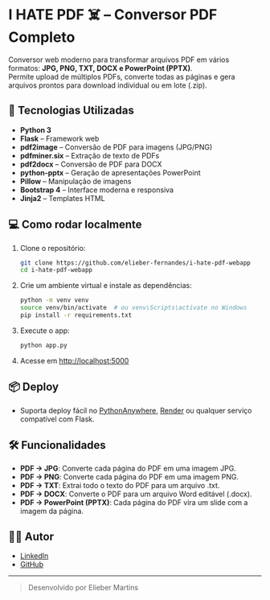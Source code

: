 # I HATE PDF ☠️ – Conversor PDF Completo

Conversor web moderno para transformar arquivos PDF em vários formatos: **JPG, PNG, TXT, DOCX e PowerPoint (PPTX)**.  
Permite upload de múltiplos PDFs, converte todas as páginas e gera arquivos prontos para download individual ou em lote (.zip).

## 🚀 Tecnologias Utilizadas

- **Python 3**
- **Flask** – Framework web
- **pdf2image** – Conversão de PDF para imagens (JPG/PNG)
- **pdfminer.six** – Extração de texto de PDFs
- **pdf2docx** – Conversão de PDF para DOCX
- **python-pptx** – Geração de apresentações PowerPoint
- **Pillow** – Manipulação de imagens
- **Bootstrap 4** – Interface moderna e responsiva
- **Jinja2** – Templates HTML

## 💻 Como rodar localmente

1. Clone o repositório:
    ```bash
    git clone https://github.com/elieber-fernandes/i-hate-pdf-webapp
    cd i-hate-pdf-webapp
    ```

2. Crie um ambiente virtual e instale as dependências:
    ```bash
    python -m venv venv
    source venv/bin/activate  # ou venv\Scripts\activate no Windows
    pip install -r requirements.txt
    ```

3. Execute o app:
    ```bash
    python app.py
    ```

4. Acesse em [http://localhost:5000](http://localhost:5000)

## 📦 Deploy

- Suporta deploy fácil no [PythonAnywhere](https://www.pythonanywhere.com/), [Render](https://render.com/) ou qualquer serviço compatível com Flask.

## 🛠️ Funcionalidades

- **PDF → JPG**: Converte cada página do PDF em uma imagem JPG.
- **PDF → PNG**: Converte cada página do PDF em uma imagem PNG.
- **PDF → TXT**: Extrai todo o texto do PDF para um arquivo .txt.
- **PDF → DOCX**: Converte o PDF para um arquivo Word editável (.docx).
- **PDF → PowerPoint (PPTX)**: Cada página do PDF vira um slide com a imagem da página.

## 👨‍💻 Autor

- [LinkedIn](https://www.linkedin.com/in/eliebermartins/)
- [GitHub](https://github.com/elieber-fernandes)

---

> Desenvolvido por Elieber Martins
